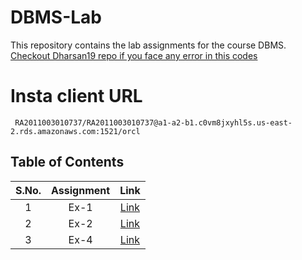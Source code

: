 # DBMS-Lab

This repository contains the lab assignments for the course DBMS.
 [Checkout Dharsan19 repo if you face any error in this codes](https://github.com/dharsan19/DBMS_LAB)

# Insta client URL

```
 RA2011003010737/RA2011003010737@a1-a2-b1.c0vm8jxyhl5s.us-east-2.rds.amazonaws.com:1521/orcl
```

## Table of Contents

| S.No. | Assignment | Link |
| :---: | :---: | :---: |
| 1 | Ex-1 | [Link](./Ex-1.md) |
| 2 | Ex-2 | [Link](./Ex-2.md) |
| 3 | Ex-4 | [Link](./Ex-4.md) |
